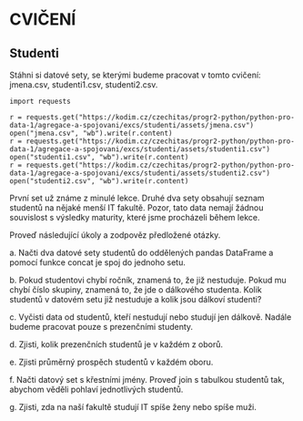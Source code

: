 # CVIČENÍ

## Studenti

Stáhni si datové sety, se kterými budeme pracovat v tomto cvičení: jmena.csv, studenti1.csv, studenti2.csv.

```
import requests

r = requests.get("https://kodim.cz/czechitas/progr2-python/python-pro-data-1/agregace-a-spojovani/excs/studenti/assets/jmena.csv")
open("jmena.csv", "wb").write(r.content)
r = requests.get("https://kodim.cz/czechitas/progr2-python/python-pro-data-1/agregace-a-spojovani/excs/studenti/assets/studenti1.csv")
open("studenti1.csv", "wb").write(r.content)
r = requests.get("https://kodim.cz/czechitas/progr2-python/python-pro-data-1/agregace-a-spojovani/excs/studenti/assets/studenti2.csv")
open("studenti2.csv", "wb").write(r.content)
```

První set už známe z minulé lekce. Druhé dva sety obsahují seznam studentů na nějaké menší IT fakultě. Pozor, tato data nemají žádnou souvislost s výsledky maturity, které jsme procházeli během lekce.

Proveď následující úkoly a zodpověz předložené otázky.

a. Načti dva datové sety studentů do oddělených pandas DataFrame a pomocí funkce concat je spoj do jednoho setu.

b. Pokud studentovi chybí ročník, znamená to, že již nestuduje. Pokud mu chybí číslo skupiny, znamená to, že jde o dálkového studenta. Kolik studentů v datovém setu již nestuduje a kolik jsou dálkoví studenti?

c. Vyčisti data od studentů, kteří nestudují nebo studují jen dálkově. Nadále budeme pracovat pouze s prezenčními studenty.

d. Zjisti, kolik prezenčních studentů je v každém z oborů.

e. Zjisti průměrný prospěch studentů v každém oboru.

f. Načti datový set s křestními jmény. Proveď join s tabulkou studentů tak, abychom věděli pohlaví jednotlivých studentů.

g. Zjisti, zda na naší fakultě studují IT spíše ženy nebo spíše muži.